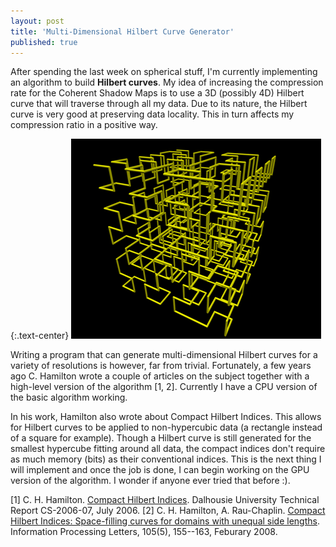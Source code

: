 ```yaml
---
layout: post
title: 'Multi-Dimensional Hilbert Curve Generator'
published: true
---
```


After spending the last week on spherical stuff, I'm currently implementing an algorithm to build **Hilbert curves**. My idea of increasing the compression rate for the Coherent Shadow Maps is to use a 3D (possibly 4D) Hilbert curve that will traverse through all my data. Due to its nature, the Hilbert curve is very good at preserving data locality. This in turn affects my compression ratio in a positive way.

{:.text-center}
![3D Hilbert Curve](/uploads/2010/10/100317.png)

Writing a program that can generate multi-dimensional Hilbert curves for a variety of resolutions is however, far from trivial. Fortunately, a few years ago C. Hamilton wrote a couple of articles on the subject together with a high-level version of the algorithm [1, 2]. Currently I have a CPU version of the basic algorithm working.

In his work, Hamilton also wrote about Compact Hilbert Indices. This allows for Hilbert curves to be applied to non-hypercubic data (a rectangle instead of a square for example). Though a Hilbert curve is still generated for the smallest hypercube fitting around all data, the compact indices don't require as much memory (bits) as their conventional indices. This is the next thing I will implement and once the job is done, I can begin working on the GPU version of the algorithm. I wonder if anyone ever tried that before :).

[1] C. H. Hamilton. [Compact Hilbert Indices](https://www.cs.dal.ca/sites/default/files/CS-2006-07.pdf). Dalhousie University Technical Report CS-2006-07, July 2006.
[2] C. H. Hamilton, A. Rau-Chaplin. [Compact Hilbert Indices: Space-filling curves for domains with unequal side lengths](http://flame.cs.dal.ca/~chamilto/hilbert/ipl.pdf). Information Processing Letters, 105(5), 155--163, Feburary 2008.
